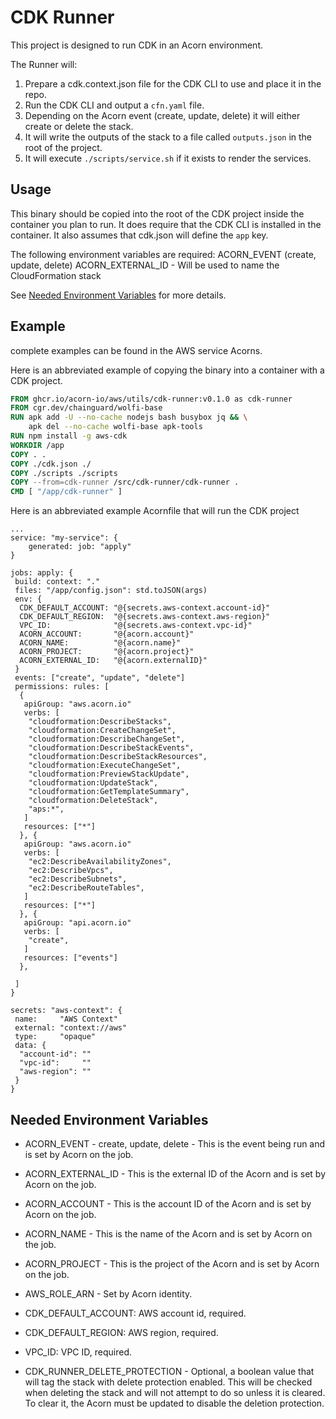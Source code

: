 
# CDK Runner

This project is designed to run CDK in an Acorn environment.

The Runner will:

1. Prepare a cdk.context.json file for the CDK CLI to use and place it in the repo.
1. Run the CDK CLI and output a `cfn.yaml` file.
1. Depending on the Acorn event (create, update, delete) it will either create or delete the stack.
1. It will write the outputs of the stack to a file called `outputs.json` in the root of the project.
1. It will execute `./scripts/service.sh` if it exists to render the services.

## Usage

This binary should be copied into the root of the CDK project inside the container you plan to run. It does require that the CDK CLI is installed in the container.
It also assumes that cdk.json will define the `app` key.

The following environment variables are required:
ACORN_EVENT (create, update, delete)
ACORN_EXTERNAL_ID - Will be used to name the CloudFormation stack

See [Needed Environment Variables](#needed-environment-variables) for more details.

## Example

complete examples can be found in the AWS service Acorns.

Here is an abbreviated example of copying the binary into a container with a CDK project.

```Dockerfile
FROM ghcr.io/acorn-io/aws/utils/cdk-runner:v0.1.0 as cdk-runner
FROM cgr.dev/chainguard/wolfi-base
RUN apk add -U --no-cache nodejs bash busybox jq && \
    apk del --no-cache wolfi-base apk-tools
RUN npm install -g aws-cdk
WORKDIR /app
COPY . .
COPY ./cdk.json ./
COPY ./scripts ./scripts
COPY --from=cdk-runner /src/cdk-runner/cdk-runner .
CMD [ "/app/cdk-runner" ]
```

Here is an abbreviated example Acornfile that will run the CDK project

```cue
...
service: "my-service": {
    generated: job: "apply"
}

jobs: apply: {
 build: context: "."
 files: "/app/config.json": std.toJSON(args)
 env: {
  CDK_DEFAULT_ACCOUNT: "@{secrets.aws-context.account-id}"
  CDK_DEFAULT_REGION:  "@{secrets.aws-context.aws-region}"
  VPC_ID:              "@{secrets.aws-context.vpc-id}"
  ACORN_ACCOUNT:       "@{acorn.account}"
  ACORN_NAME:          "@{acorn.name}"
  ACORN_PROJECT:       "@{acorn.project}"
  ACORN_EXTERNAL_ID:   "@{acorn.externalID}"
 }
 events: ["create", "update", "delete"]
 permissions: rules: [
  {
   apiGroup: "aws.acorn.io"
   verbs: [
    "cloudformation:DescribeStacks",
    "cloudformation:CreateChangeSet",
    "cloudformation:DescribeChangeSet",
    "cloudformation:DescribeStackEvents",
    "cloudformation:DescribeStackResources",
    "cloudformation:ExecuteChangeSet",
    "cloudformation:PreviewStackUpdate",
    "cloudformation:UpdateStack",
    "cloudformation:GetTemplateSummary",
    "cloudformation:DeleteStack",
    "aps:*",
   ]
   resources: ["*"]
  }, {
   apiGroup: "aws.acorn.io"
   verbs: [
    "ec2:DescribeAvailabilityZones",
    "ec2:DescribeVpcs",
    "ec2:DescribeSubnets",
    "ec2:DescribeRouteTables",
   ]
   resources: ["*"]
  }, {
   apiGroup: "api.acorn.io"
   verbs: [
    "create",
   ]
   resources: ["events"]
  },

 ]
}

secrets: "aws-context": {
 name:     "AWS Context"
 external: "context://aws"
 type:     "opaque"
 data: {
  "account-id": ""
  "vpc-id":     ""
  "aws-region": ""
 }
}
```

## Needed Environment Variables

- ACORN_EVENT - create, update, delete - This is the event being run and is set by Acorn on the job.
- ACORN_EXTERNAL_ID - This is the external ID of the Acorn and is set by Acorn on the job.
- ACORN_ACCOUNT - This is the account ID of the Acorn and is set by Acorn on the job.
- ACORN_NAME - This is the name of the Acorn and is set by Acorn on the job.
- ACORN_PROJECT - This is the project of the Acorn and is set by Acorn on the job.
- AWS_ROLE_ARN - Set by Acorn identity.
- CDK_DEFAULT_ACCOUNT: AWS account id, required.
- CDK_DEFAULT_REGION:  AWS region, required.
- VPC_ID:              VPC ID, required.

- CDK_RUNNER_DELETE_PROTECTION - Optional, a boolean value that will tag the stack with delete protection enabled. This will be checked when deleting the stack and will not attempt to do so unless it is cleared. To clear it, the Acorn must be updated to disable the deletion protection.
